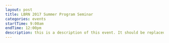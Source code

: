 ```yaml
---
layout: post
title: LBRN 2017 Summer Program Seminar
categories: events
startTime: 9:00am
endTime: 12:00pm
description: this is a description of this event. It should be replaced with a real description in the final launch
---
```

